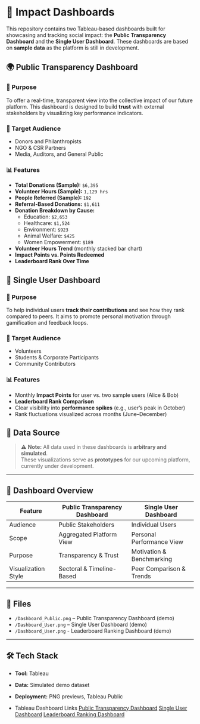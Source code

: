 # 🌟 Impact Dashboards

This repository contains two Tableau-based dashboards built for showcasing and tracking social impact: the **Public Transparency Dashboard** and the **Single User Dashboard**. These dashboards are based on **sample data** as the platform is still in development.


## 🌍 Public Transparency Dashboard

### 🎯 Purpose
To offer a real-time, transparent view into the collective impact of our future platform. This dashboard is designed to build **trust** with external stakeholders by visualizing key performance indicators.

### 👤 Target Audience
- Donors and Philanthropists  
- NGO & CSR Partners  
- Media, Auditors, and General Public

### 📊 Features
- **Total Donations (Sample):** `$6,395`
- **Volunteer Hours (Sample):** `1,129 hrs`
- **People Referred (Sample):** `192`
- **Referral-Based Donations:** `$1,611`
- **Donation Breakdown by Cause:**
  - Education: `$2,653`
  - Healthcare: `$1,524`
  - Environment: `$923`
  - Animal Welfare: `$425`
  - Women Empowerment: `$189`
- **Volunteer Hours Trend** (monthly stacked bar chart)
- **Impact Points vs. Points Redeemed**
- **Leaderboard Rank Over Time**


## 👤 Single User Dashboard

### 🎯 Purpose
To help individual users **track their contributions** and see how they rank compared to peers. It aims to promote personal motivation through gamification and feedback loops.

### 👤 Target Audience
- Volunteers
- Students & Corporate Participants
- Community Contributors

### 📊 Features
- Monthly **Impact Points** for user vs. two sample users (Alice & Bob)
- **Leaderboard Rank Comparison**
- Clear visibility into **performance spikes** (e.g., user’s peak in October)
- Rank fluctuations visualized across months (June–December)


## 🧪 Data Source

> ⚠️ **Note:** All data used in these dashboards is **arbitrary and simulated**.  
> These visualizations serve as **prototypes** for our upcoming platform, currently under development.

---

## 🧭 Dashboard Overview

| Feature               | Public Transparency Dashboard | Single User Dashboard     |
|-----------------------|-------------------------------|---------------------------|
| Audience              | Public Stakeholders           | Individual Users          |
| Scope                 | Aggregated Platform View      | Personal Performance View |
| Purpose               | Transparency & Trust          | Motivation & Benchmarking |
| Visualization Style   | Sectoral & Timeline-Based     | Peer Comparison & Trends  |

---

## 📁 Files

- `/Dashboard_Public.png` – Public Transparency Dashboard (demo)
- `/Dashboard_User.png` – Single User Dashboard (demo)
- `/Dashboard_User.png` - Leaderboard Ranking Dashboard (demo)

---

## 🛠 Tech Stack

- **Tool:** Tableau  
- **Data:** Simulated demo dataset  
- **Deployment:** PNG previews, Tableau Public

- Tableau Dashboard Links
  [Public Transparency Dashboard](https://public.tableau.com/views/updatedpublicdashbaord/Dashboard1?:language=en-US&publish=yes&:sid=&:redirect=auth&:display_count=n&:origin=viz_share_link)
  [Single User Dashboard](https://public.tableau.com/views/UPDATESINGLEUSERDASHBOARD/Dashboard1?:language=en-GB&publish=yes&:sid=&:redirect=auth&:display_count=n&:origin=viz_share_link)
  [Leaderboard Ranking Dashboard](https://public.tableau.com/views/Book2_17438392045600/Dashboard1?:language=en-GB&publish=yes&:sid=&:redirect=auth&:display_count=n&:origin=viz_share_link)






